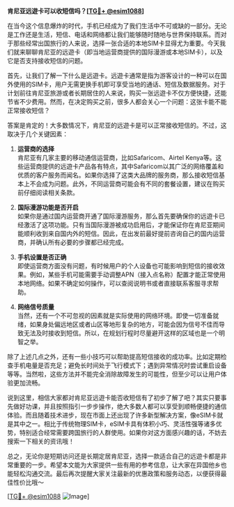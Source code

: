 **肯尼亚远遊卡可以收短信吗？[[TG💪+ @esim1088](https://t.me/s/esim1088)]**

在当今这个信息爆炸的时代，手机已经成为了我们生活中不可或缺的一部分。无论是工作还是生活，短信、电话和网络都让我们能够随时随地与世界保持联系。而对于那些经常出国旅行的人来说，选择一张合适的本地SIM卡显得尤为重要。今天我们就来聊聊肯尼亚的远遊卡（即当地运营商提供的国际漫游或本地SIM卡），以及它是否支持接收短信的问题。

首先，让我们了解一下什么是远遊卡。远遊卡通常是指为游客设计的一种可以在国外使用的SIM卡，用户无需更换手机即可享受当地的通话、短信及数据服务。对于计划前往肯尼亚旅游或者长期居住的人来说，购买一张远遊卡不仅方便快捷，还能节省不少费用。然而，在决定购买之前，很多人都会关心一个问题：这张卡能不能正常接收短信？

答案是肯定的！大多数情况下，肯尼亚的远遊卡是可以正常接收短信的。不过，这取决于几个关键因素：

1. **运营商的选择**  
   肯尼亚有几家主要的移动通信运营商，比如Safaricom、Airtel Kenya等。这些运营商提供的远遊卡产品各有特点，其中Safaricom以其广泛的网络覆盖和优质的客户服务而闻名。如果你选择了这类大品牌的服务商，那么接收短信基本上不会成为问题。此外，不同运营商可能会有不同的套餐设置，建议在购买前仔细阅读相关条款。

2. **国际漫游功能是否开启**  
   如果你是通过国内运营商开通了国际漫游服务，那么首先要确保你的远遊卡已经激活了这项功能。只有当国际漫游被成功启用后，才能保证你在肯尼亚期间能顺利收到来自国内外的短信。因此，在出发前最好提前咨询自己的国内运营商，并确认所有必要的步骤都已经完成。

3. **手机设置是否正确**  
   即使运营商方面没有问题，有时候用户的个人设备也可能影响到短信的接收效果。例如，某些手机可能需要手动调整APN（接入点名称）配置才能正常使用本地网络。如果不确定如何操作，可以查阅说明书或者直接联系客服寻求帮助。

4. **网络信号质量**  
   当然，还有一个不可忽视的因素就是实际使用的网络环境。即使一切准备就绪，如果身处偏远地区或者山区等地形复杂的地方，可能会因为信号不佳而导致无法及时接收到短信。所以，在规划行程时尽量避开这样的区域也是一个明智之举。

除了上述几点之外，还有一些小技巧可以帮助提高短信接收的成功率。比如定期检查手机电量是否充足；避免长时间处于飞行模式下；遇到异常情况时尝试重启设备等等。当然啦，这些方法并不能完全消除故障发生的可能性，但至少可以让用户体验更加流畅。

说到这里，相信大家都对肯尼亚远遊卡能否收短信有了初步了解了吧？其实只要事先做好功课，并且按照指引一步步操作，绝大多数人都可以享受到顺畅便捷的通信体验。而且随着技术进步，现在市面上还出现了许多新型解决方案，像eSIM卡就是其中之一。相比于传统物理SIM卡，eSIM卡具有体积小巧、灵活性强等诸多优势，特别适合经常需要跨国旅行的人群使用。如果你对这方面感兴趣的话，不妨去搜索一下相关的资讯哦！

总之，无论你是短期访问还是长期定居肯尼亚，选择一款适合自己的远遊卡都是非常重要的一步。希望本文能为大家提供一些有用的参考信息，让大家在异国他乡也能轻松沟通交流。最后再次提醒大家关注最新的优惠政策和服务动态，以便获得最佳性价比哦～  

[[TG💪+ @esim1088](https://t.me/s/esim1088) ![Image](https://i.postimg.cc/4NQfJmqS/Snipaste-2025-05-13-00-14-12.png)]